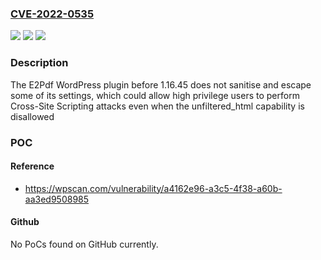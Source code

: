 ### [CVE-2022-0535](https://cve.mitre.org/cgi-bin/cvename.cgi?name=CVE-2022-0535)
![](https://img.shields.io/static/v1?label=Product&message=E2Pdf%20%E2%80%93%20Export%20To%20Pdf%20Tool%20for%20WordPress&color=blue)
![](https://img.shields.io/static/v1?label=Version&message=1.16.45%3C%201.16.45%20&color=brighgreen)
![](https://img.shields.io/static/v1?label=Vulnerability&message=CWE-79%20Cross-site%20Scripting%20(XSS)&color=brighgreen)

### Description

The E2Pdf WordPress plugin before 1.16.45 does not sanitise and escape some of its settings, which could allow high privilege users to perform Cross-Site Scripting attacks even when the unfiltered_html capability is disallowed

### POC

#### Reference
- https://wpscan.com/vulnerability/a4162e96-a3c5-4f38-a60b-aa3ed9508985

#### Github
No PoCs found on GitHub currently.

